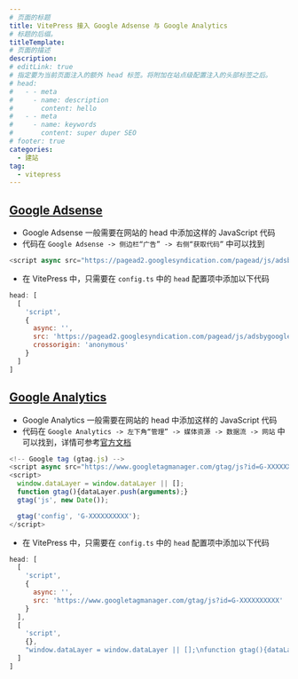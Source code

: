 ```yaml
---
# 页面的标题
title: VitePress 接入 Google Adsense 与 Google Analytics
# 标题的后缀。
titleTemplate:
# 页面的描述
description:
# editLink: true
# 指定要为当前页面注入的额外 head 标签。将附加在站点级配置注入的头部标签之后。
# head:
#   - - meta
#     - name: description
#       content: hello
#   - - meta
#     - name: keywords
#       content: super duper SEO
# footer: true
categories:
  - 建站
tag: 
  - vitepress
---
```


## [Google Adsense](https://adsense.google.com)

- Google Adsense 一般需要在网站的 head 中添加这样的 JavaScript 代码
- 代码在 `Google Adsense -> 侧边栏“广告” -> 右侧“获取代码”` 中可以找到


```js
<script async src="https://pagead2.googlesyndication.com/pagead/js/adsbygoogle.js?client=ca-pub-XXXXXXXXXXXXXX" crossorigin="anonymous"></script>
```

- 在 VitePress 中，只需要在 `config.ts` 中的 `head` 配置项中添加以下代码


```js
head: [
  [
    'script',
    {
      async: '',
      src: 'https://pagead2.googlesyndication.com/pagead/js/adsbygoogle.js?client=ca-pub-XXXXXXXXXXXXXX',
      crossorigin: 'anonymous'
    }
  ]
]
```

## [Google Analytics​](https://zhichao.org/posts/4d69f1.html#google-analytics)

- Google Analytics 一般需要在网站的 head 中添加这样的 JavaScript 代码
- 代码在 `Google Analytics -> 左下角“管理” -> 媒体资源 -> 数据流 -> 网站` 中可以找到，详情可参考[官方文档](https://support.google.com/analytics/answer/9304153?sjid=15157978542027275755-NA)

```js
<!-- Google tag (gtag.js) -->
<script async src="https://www.googletagmanager.com/gtag/js?id=G-XXXXXXXXXX"></script>
<script>
  window.dataLayer = window.dataLayer || [];
  function gtag(){dataLayer.push(arguments);}
  gtag('js', new Date());

  gtag('config', 'G-XXXXXXXXXX');
</script>
```

- 在 VitePress 中，只需要在 `config.ts` 中的 `head` 配置项中添加以下代码


```js
head: [
  [
    'script',
    {
      async: '',
      src: 'https://www.googletagmanager.com/gtag/js?id=G-XXXXXXXXXX'
    }
  ],
  [
    'script',
    {},
    "window.dataLayer = window.dataLayer || [];\nfunction gtag(){dataLayer.push(arguments);}\ngtag('js', new Date());\ngtag('config', 'G-XXXXXXXXXX');"
  ]
]
```